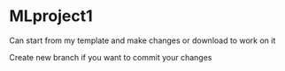 # MLproject1

Can start from my template and make changes or download to work on it

Create new branch if you want to commit your changes
